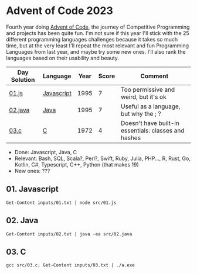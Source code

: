 # Advent of Code 2023

Fourth year doing [Advent of Code](https://adventofcode.com/2023), the journey of Competitive Programming and projects has been quite fun. I'm not sure if this year I'll stick with the 25 different programming languages challenges because it takes so much time, but at the very least I'll repeat the most relevant and fun Programming Languages from last year, and maybe try some new ones. I'll also rank the languages based on their usability and beauty.

Day Solution            | Language                         | Year | Score | Comment
------------------------|----------------------------------|------|-------|----------------------------------------------------
[01.js](src/01.js)      | [Javascript](#01-javascript)     | 1995 |   7   | Too permissive and weird, but it's ok
[02.java](src/02.java)  | [Java](#02-java)                 | 1995 |   7   | Useful as a language, but why the ; ?
[03.c](src/03.c)        | [C](#03-c)                       | 1972 |   4   | Doesn't have built-in essentials: classes and hashes

- Done: Javascript, Java, C
- Relevant: Bash, SQL, Scala?, Perl?, Swift, Ruby, Julia, PHP..., R, Rust, Go, Kotlin, C#, Typescript, C++, Python (that makes 19)
- New ones: ???


## 01. Javascript
```
Get-Content inputs/01.txt | node src/01.js
```

## 02. Java
```
Get-Content inputs/02.txt | java -ea src/02.java
```

## 03. C
```
gcc src/03.c; Get-Content inputs/03.txt | ./a.exe
```

